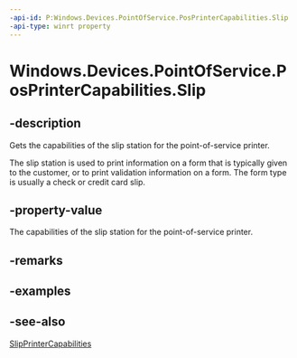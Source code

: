 ----api-id: P:Windows.Devices.PointOfService.PosPrinterCapabilities.Slip
-api-type: winrt property
---<!-- Property syntaxpublic Windows.Devices.PointOfService.SlipPrinterCapabilities Slip { get; }--># Windows.Devices.PointOfService.PosPrinterCapabilities.Slip## -descriptionGets the capabilities of the slip station for the point-of-service printer.The slip station is used to print information on a form that is typically given to the customer, or to print validation information on a form. The form type is usually a check or credit card slip.## -property-valueThe capabilities of the slip station for the point-of-service printer.## -remarks## -examples## -see-also[SlipPrinterCapabilities](slipprintercapabilities.md)